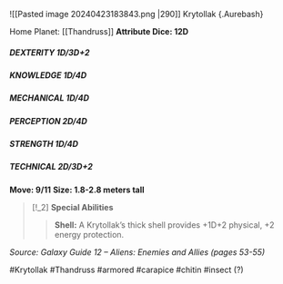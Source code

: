 ![[Pasted image 20240423183843.png |290]]
Krytollak {.Aurebash}

Home Planet: [[Thandruss]]
**Attribute Dice: 12D**
##### DEXTERITY 1D/3D+2
##### KNOWLEDGE 1D/4D
##### MECHANICAL 1D/4D
##### PERCEPTION 2D/4D
##### STRENGTH 1D/4D
##### TECHNICAL 2D/3D+2
**Move: 9/11**
**Size: 1.8-2.8 meters tall**

> [!_2] 
> **Special Abilities**
> > **Shell:** A Krytollak’s thick shell provides +1D+2 physical, +2 energy protection.
> 

*Source: Galaxy Guide 12 – Aliens: Enemies and Allies (pages 53-55)*

#Krytollak #Thandruss #armored #carapice #chitin #insect (?) 